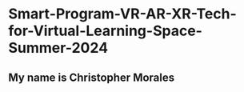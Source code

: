 # Smart-Program-VR-AR-XR-Tech-for-Virtual-Learning-Space-Summer-2024

## My name is Christopher Morales